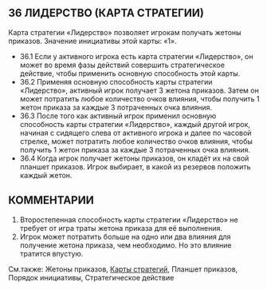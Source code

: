 36 ЛИДЕРСТВО (КАРТА СТРАТЕГИИ)
---

Карта стратегии «Лидерство» позволяет игрокам получать жетоны приказов. Значение инициативы этой карты: «1».
* 36.1 Если у активного игрока есть карта стратегии «Лидерство», он может во время фазы действий совершить стратегическое действие, чтобы применить основную способность этой карты.
* 36.2 Применяя основную способность карты стратегии «Лидерство», активный игрок получает 3 жетона приказов. Затем он может потратить любое количество очков влияния, чтобы получить 1 жетон приказа за каждые 3 потраченных очка влияния.
* 36.3 После того как активный игрок применил основную способность карты стратегии «Лидерство», каждый другой игрок, начиная с сидящего слева от активного игрока и далее по часовой стрелке, может потратить любое количество очков влияния, чтобы получить 1 жетон приказа за каждые 3 потраченных очка влияния.
* 36.4 Когда игрок получает жетоны приказов, он кладёт их на свой планшет приказов. Игрок выбирает, в какой из резервов положить каждый жетон.

КОММЕНТАРИИ
---
1) Второстепенная способность карты стратегии «Лидерство» не требует от игра траты жетона приказа для её выполнения.
2) Игрок может потратить больше на одно или два влияния для получение жетона приказа, чем необходимо. Но это влияние тратится впустую.

См.также: Жетоны приказов, [Карты стратегий](strategycards.md), Планшет приказов, Порядок инициативы, Стратегическое действие
